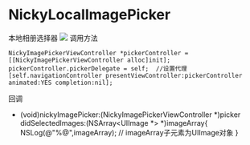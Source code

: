 # NickyLocalImagePicker
本地相册选择器
<img src="http://images2015.cnblogs.com/blog/746201/201512/746201-20151230175347432-1548318696.gif" />
调用方法

    NickyImagePickerViewController *pickerController = [[NickyImagePickerViewController alloc]init];
    pickerController.pickerDelegate = self;  //设置代理
    [self.navigationController presentViewController:pickerController animated:YES completion:nil];
回调

- (void)nickyImagePicker:(NickyImagePickerViewController *)picker didSelectedImages:(NSArray<UIImage *> *)imageArray{
    NSLog(@"%@",imageArray);    // imageArray子元素为UIImage对象
}
